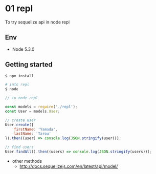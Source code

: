 # 01 repl 

To try sequelize api in node repl

## Env

- Node 5.3.0

## Getting started

```sh
$ npm install

# into repl
$ node

```

```javascript
// in node repl

const models = require('./repl');
const User = models.User;

// create user
User.create({
    firstName: 'Yamada', 
    lastName: 'Tarou'
}).then((user) => console.log(JSON.stringify(user)));

// find users
User.findAll().then((users) => console.log(JSON.stringify(users)));

```

- other methods
    - http://docs.sequelizejs.com/en/latest/api/model/
